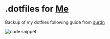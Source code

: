 # .dotfiles for [Me](http://github.com/BalinDavenport)

Backup of my dotfiles following guide from [durdn](https://www.atlassian.com/git/tutorials/dotfiles)

![code snippet](https://carbon.now.sh/?bg=rgba%28171%2C+184%2C+195%2C+1%29&t=nord&wt=none&l=application%2Fx-sh&ds=true&dsyoff=20px&dsblur=68px&wc=true&wa=true&pv=56px&ph=56px&ln=false&fl=1&fm=Hack&fs=14px&lh=133%25&si=false&es=2x&wm=false&code=config%2520status%250Aconfig%2520add%2520.vimrc%250Aconfig%2520commit%2520-m%2520%2522Add%2520vimrc%2522%250Aconfig%2520add%2520.bashrc%250Aconfig%2520commit%2520-m%2520%2522Add%2520bashrc%2522%250Aconfig%2520push)
